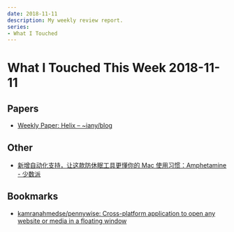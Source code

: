 ```yaml
---
date: 2018-11-11
description: My weekly review report.
series:
- What I Touched
---
```


# What I Touched This Week 2018-11-11


## Papers

- [Weekly Paper: Helix – ~iany/blog](ia-writer://open?path=/Locations/_Publish/§%20Blog/Posts/Posts%20-%202018/1811%20-%20Weekly%20Paper%20Helix/♯%20Weekly%20Paper%20Helix.md)

## Other

- [新增自动化支持，让这款防休眠工具更懂你的 Mac 使用习惯：Amphetamine - 少数派](https://sspai.com/post/47802)

## Bookmarks

- [kamranahmedse/pennywise: Cross-platform application to open any website or media in a floating window](https://github.com/kamranahmedse/pennywise)
